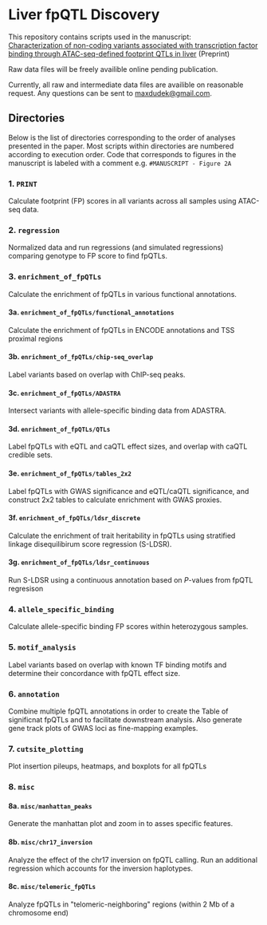 # Liver fpQTL Discovery

This repository contains scripts used in the manuscript: \
[Characterization of non-coding variants associated with transcription factor binding through ATAC-seq-defined footprint QTLs in liver](https://doi.org/10.1101/2024.09.24.614730) (Preprint) 

Raw data files will be freely availible online pending publication.

Currently, all raw and intermediate data files are availible on reasonable request. Any questions can be sent to maxdudek@gmail.com.

## Directories

Below is the list of directories corresponding to the order of analyses presented in the paper. Most scripts within directories are numbered according to execution order. Code that corresponds to figures in the manuscript is labeled with a comment e.g. `#MANUSCRIPT - Figure 2A`

### 1. `PRINT`

Calculate footprint (FP) scores in all variants across all samples using ATAC-seq data.

### 2. `regression`

Normalized data and run regressions (and simulated regressions) comparing genotype to FP score to find fpQTLs.

### 3. `enrichment_of_fpQTLs`

Calculate the enrichment of fpQTLs in various functional annotations.

#### 3a. `enrichment_of_fpQTLs/functional_annotations`

Calculate the enrichment of fpQTLs in ENCODE annotations and TSS proximal regions

#### 3b. `enrichment_of_fpQTLs/chip-seq_overlap`

Label variants based on overlap with ChIP-seq peaks.

#### 3c. `enrichment_of_fpQTLs/ADASTRA`

Intersect variants with allele-specific binding data from ADASTRA.

#### 3d. `enrichment_of_fpQTLs/QTLs`

Label fpQTLs with eQTL and caQTL effect sizes, and overlap with caQTL credible sets.

#### 3e. `enrichment_of_fpQTLs/tables_2x2`

Label fpQTLs with GWAS significance and eQTL/caQTL significance, and construct 2x2 tables to calculate enrichment with GWAS proxies.

#### 3f. `enrichment_of_fpQTLs/ldsr_discrete`

Calculate the enrichment of trait heritability in fpQTLs using stratified linkage disequilibirum score regression (S-LDSR).

#### 3g. `enrichment_of_fpQTLs/ldsr_continuous`

Run S-LDSR using a continuous annotation based on *P*-values from fpQTL regresison

### 4. `allele_specific_binding`

Calculate allele-specific binding FP scores within heterozygous samples.

### 5. `motif_analysis`

Label variants based on overlap with known TF binding motifs and determine their concordance with fpQTL effect size.

### 6. `annotation`

Combine multiple fpQTL annotations in order to create the Table of significnat fpQTLs and to facilitate downstream analysis. Also generate gene track plots of GWAS loci as fine-mapping examples.

### 7. `cutsite_plotting`

Plot insertion pileups, heatmaps, and boxplots for all fpQTLs

### 8. `misc`

#### 8a. `misc/manhattan_peaks`

Generate the manhattan plot and zoom in to asses specific features.

#### 8b. `misc/chr17_inversion`

Analyze the effect of the chr17 inversion on fpQTL calling. Run an additional regression which accounts for the inversion haplotypes.

#### 8c. `misc/telemeric_fpQTLs`

Analyze fpQTLs in "telomeric-neighboring" regions (within 2 Mb of a chromosome end)
